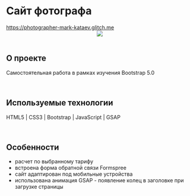 <h1> Сайт фотографа </h1>
<a href="https://photographer-mark-kataev.glitch.me/"> https://photographer-mark-kataev.glitch.me </a>

<div align="center">
  <img src="https://cdn.glitch.global/ece60b40-3830-4d48-bb12-fa238aabf422/picPreview_2.png">
</div>
<br>

<h2>О проекте</h2>
<p> Самостоятельная работа в рамках изучения Bootstrap 5.0  </p>
<br>

<h2>Используемые технологии</h2>
<p> HTML5 | CSS3 | Bootstrap | JavaScript | GSAP</p>
<br>

<h2>Особенности</h2>
<ul>
  <li> расчет по выбранному тарифу </li>
  <li> встроена форма обратной связи Formspree </li>
  <li> сайт адаптирован под мобильные устройства </li>
  <li> использована анимация GSAP - появление колец в заголовке при загрузке страницы </li>
</ul>
